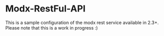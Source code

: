 # Modx-RestFul-API
This is a sample configuration of the modx rest service available in 2.3+. Please note that this is a work in progress :)
